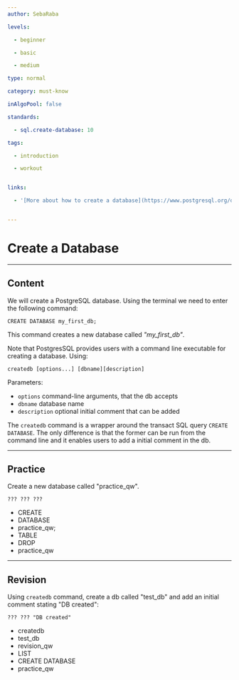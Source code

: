 ```yaml
---
author: SebaRaba

levels:

  - beginner

  - basic

  - medium

type: normal

category: must-know

inAlgoPool: false

standards:

  - sql.create-database: 10

tags:

  - introduction

  - workout


links:

  - '[More about how to create a database](https://www.postgresql.org/docs/9.1/static/app-createdb.html){website}'


---
```


# Create a Database

---
## Content

We will create a PostgreSQL database. Using the terminal we need to enter the following command:
```
CREATE DATABASE my_first_db;
```
This command creates a new database called *"my_first_db"*.

Note that PostgresSQL provides users with a command line executable for creating a database. Using:
```
createdb [options...] [dbname][description]
```

Parameters:
- `options` command-line arguments, that the db accepts
- `dbname` database name
- `description` optional initial comment that can be added

The `createdb` command is a wrapper around the transact SQL query `CREATE DATABASE`. The only difference is that the former can be run from the command line and it enables users to add a initial comment in the db.

---
## Practice

Create a new database called "practice_qw".
```
??? ??? ???
```


* CREATE
* DATABASE
* practice_qw;
* TABLE
* DROP
* practice_qw

---
## Revision

Using `createdb` command, create a db called "test_db" and add an initial comment stating "DB created":
```
??? ??? "DB created"
```

* createdb
* test_db
* revision_qw
* LIST
* CREATE DATABASE
* practice_qw

